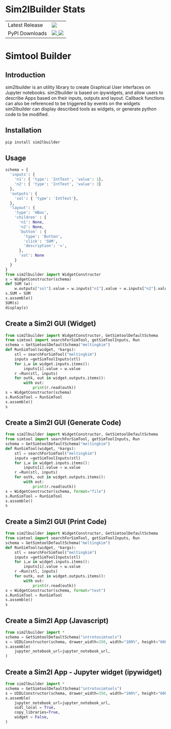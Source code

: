 # Sim2lBuilder Stats

<table>
    <tr>
        <td>Latest Release</td>
        <td>
            <a href="https://pypi.org/project/sim2lbuilder/"/>
            <img src="https://badge.fury.io/py/sim2lbuilder.svg"/>
        </td>
    </tr>
    <tr>
        <td>PyPI Downloads</td>
        <td>
            <a href="https://pepy.tech/project/sim2lbuilder"/>
            <img src="https://pepy.tech/badge/sim2lbuilder/month"/>
            <img src="https://pepy.tech/badge/sim2lbuilder"/>
        </td>
    </tr>
</table>

# Simtool Builder


## Introduction

sim2lbuilder is an utility library to create Graphical User interfaces on Jupyter notebooks.
sim2lbuilder is based on ipywidgets, and allow users to describe Apps based on their inputs, outputs and layout. Callback functions can also be referenced to be triggered by events on the widgets
sim2lbuilder can display described tools as widgets, or generate python code to be modified.

## Installation


```bash
pip install sim2lbuilder
```


## Usage


```python
schema = {
  'inputs': { 
    'n1': { 'type': 'IntText', 'value': 1}, 
    'n2': { 'type': 'IntText', 'value': 3}
  },
  'outputs': { 
    'sol': { 'type': 'IntText'}, 
  },
  'layout': { 
    'type': 'HBox',
    'children' : {
      'n1': None,
      'n2': None,
      'button' : {
        'type': 'Button',
        'click': 'SUM',
        'description': '=',
      },
      'sol': None
    }
  }
}
from sim2lbuilder import WidgetConstructor
s = WidgetConstructor(schema)
def SUM (w):
    w.outputs["sol"].value = w.inputs["n1"].value + w.inputs["n2"].value
s.SUM = SUM
s.assemble()
SUM(s)
display(s)

```

## Create a Sim2l GUI (Widget) 


```python
from sim2lbuilder import WidgetConstructor, GetSimtoolDefaultSchema
from simtool import searchForSimTool, getSimToolInputs, Run
schema = GetSimtoolDefaultSchema("meltingkim")
def RunSimTool(widget, *kargs):
    stl = searchForSimTool("meltingkim")
    inputs =getSimToolInputs(stl)
    for i,w in widget.inputs.items():
        inputs[i].value = w.value
    r =Run(stl, inputs)
    for outk, out in widget.outputs.items():
        with out:
            print(r.read(outk))
s = WidgetConstructor(schema)
s.RunSimTool = RunSimTool
s.assemble()
s

```

## Create a Sim2l GUI (Generate Code) 


```python
from sim2lbuilder import WidgetConstructor, GetSimtoolDefaultSchema
from simtool import searchForSimTool, getSimToolInputs, Run
schema = GetSimtoolDefaultSchema("meltingkim")
def RunSimTool(widget, *kargs):
    stl = searchForSimTool("meltingkim")
    inputs =getSimToolInputs(stl)
    for i,w in widget.inputs.items():
        inputs[i].value = w.value
    r =Run(stl, inputs)
    for outk, out in widget.outputs.items():
        with out:
            print(r.read(outk))
s = WidgetConstructor(schema, format="file")
s.RunSimTool = RunSimTool
s.assemble()
s

```

## Create a Sim2l GUI (Print Code) 

```python
from sim2lbuilder import WidgetConstructor, GetSimtoolDefaultSchema
from simtool import searchForSimTool, getSimToolInputs, Run
schema = GetSimtoolDefaultSchema("meltingkim")
def RunSimTool(widget, *kargs):
    stl = searchForSimTool("meltingkim")
    inputs =getSimToolInputs(stl)
    for i,w in widget.inputs.items():
        inputs[i].value = w.value
    r =Run(stl, inputs)
    for outk, out in widget.outputs.items():
        with out:
            print(r.read(outk))
s = WidgetConstructor(schema, format="text")
s.RunSimTool = RunSimTool
s.assemble()
s

```

## Create a Sim2l App (Javascript)

```python
from sim2lbuilder import *
schema = GetSimtoolDefaultSchema("introtosimtools")
s = UIDLConstructor(schema, drawer_width=350, width="100%", height="600px")
s.assemble(
    jupyter_notebook_url=jupyter_notebook_url,  
)
```

## Create a Sim2l App - Jupyter widget (ipywidget)


```python
from sim2lbuilder import *
schema = GetSimtoolDefaultSchema("introtosimtools")
s = UIDLConstructor(schema, drawer_width=350, width="100%", height="600px")
s.assemble(
    jupyter_notebook_url=jupyter_notebook_url, 
    uidl_local = True,
    copy_libraries=True,
    widget = False,    
)